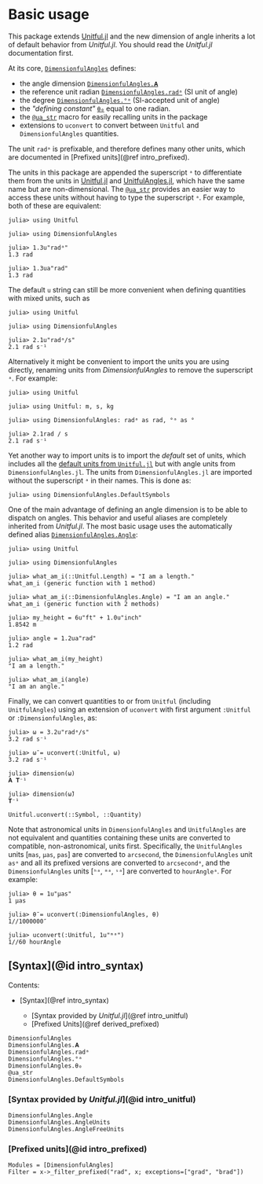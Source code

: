 # Basic usage

This package extends [Unitful.jl](https://painterqubits.github.io/Unitful.jl/stable/) and the new dimension of angle inherits a lot of default behavior from *Unitful.jl*.
You should read the *Unitful.jl* documentation first.

At its core, [`DimensionfulAngles`](@ref) defines:

  - the angle dimension [`DimensionfulAngles.𝐀`](@ref)
  - the reference unit radian [`DimensionfulAngles.radᵃ`](@ref) (SI unit of angle)
  - the degree [`DimensionfulAngles.°ᵃ`](@ref) (SI-accepted unit of angle)
  - the *"defining constant"* [`θ₀`](@ref) equal to one radian.
  - the [`@ua_str`](@ref) macro for easily recalling units in the package
  - extensions to `uconvert` to convert between `Unitful` and `DimensionfulAngles` quantities.

The unit `radᵃ` is prefixable, and therefore defines many other units, which are documented in [Prefixed units](@ref intro_prefixed).

The units in this package are appended the superscript `ᵃ` to differentiate them from the units in [Unitful.jl](https://painterqubits.github.io/Unitful.jl/stable/) and [UnitfulAngles.jl](https://github.com/yakir12/UnitfulAngles.jl), which have the same name but are non-dimensional.
The [`@ua_str`](@ref) provides an easier way to access these units without having to type the superscript `ᵃ`.
For example, both of these are equivalent:

```jldoctest; filter = r"(\\d*).(\\d{1,10})\\d+" => s"\\1.\\2"
julia> using Unitful

julia> using DimensionfulAngles

julia> 1.3u"radᵃ"
1.3 rad

julia> 1.3ua"rad"
1.3 rad
```

The default `u` string can still be more convenient when defining quantities with mixed units, such as

```jldoctest; filter = r"(\\d*).(\\d{1,10})\\d+" => s"\\1.\\2"
julia> using Unitful

julia> using DimensionfulAngles

julia> 2.1u"radᵃ/s"
2.1 rad s⁻¹
```

Alternatively it might be convenient to import the units you are using directly, renaming units from *DimensionfulAngles* to remove the superscript `ᵃ`.
For example:

```jldoctest; filter = r"(\\d*).(\\d{1,10})\\d+" => s"\\1.\\2"
julia> using Unitful

julia> using Unitful: m, s, kg

julia> using DimensionfulAngles: radᵃ as rad, °ᵃ as °

julia> 2.1rad / s
2.1 rad s⁻¹
```

Yet another way to import units is to import the *default* set of units, which includes
all the
[default units from `Unitful.jl`](https://painterqubits.github.io/Unitful.jl/stable/#Important-note-on-namespaces)
but with angle units from `DimensionfulAngles.jl`.
The units from `DimensionfulAngles.jl` are imported without the superscript `ᵃ` in their
names.
This is done as:

```julia-repl
julia> using DimensionfulAngles.DefaultSymbols
```

One of the main advantage of defining an angle dimension is to be able to dispatch on angles.
This behavior and useful aliases are completely inherited from *Unitful.jl*.
The most basic usage uses the automatically defined alias [`DimensionfulAngles.Angle`](@ref):

```jldoctest; filter = r"(\\d*).(\\d{1,10})\\d+" => s"\\1.\\2"
julia> using Unitful

julia> using DimensionfulAngles

julia> what_am_i(::Unitful.Length) = "I am a length."
what_am_i (generic function with 1 method)

julia> what_am_i(::DimensionfulAngles.Angle) = "I am an angle."
what_am_i (generic function with 2 methods)

julia> my_height = 6u"ft" + 1.0u"inch"
1.8542 m

julia> angle = 1.2ua"rad"
1.2 rad

julia> what_am_i(my_height)
"I am a length."

julia> what_am_i(angle)
"I am an angle."
```

Finally, we can convert quantities to or from `Unitful` (including `UnitfulAngles`) using an
extension of `uconvert` with first argument `:Unitful` or `:DimensionfulAngles`, as:

```jldoctest; setup = :(using DimensionfulAngles, Unitful), filter = r"(\\d*).(\\d{1,10})\\d+" => s"\\1.\\2"
julia> ω = 3.2u"radᵃ/s"
3.2 rad s⁻¹

julia> ω̄ = uconvert(:Unitful, ω)
3.2 rad s⁻¹

julia> dimension(ω)
𝐀 𝐓⁻¹

julia> dimension(ω̄)
𝐓⁻¹
```

```@docs
Unitful.uconvert(::Symbol, ::Quantity)
```

Note that astronomical units in `DimensionfulAngles` and `UnitfulAngles` are not equivalent
and quantities containing these units are converted to compatible, non-astronomical, units
first.
Specifically, the `UnitfulAngles` units [`mas`, `μas`, `pas`] are converted to `arcsecond`,
the `DimensionfulAngles` unit `asᵃ` and all its prefixed versions are converted to
`arcsecondᵃ`, and the `DimensionfulAngles` units [`ʰᵃ`, `ᵐᵃ`, `ˢᵃ`] are converted to
`hourAngleᵃ`.
For example:

```jldoctest; setup = :(using DimensionfulAngles, Unitful)
julia> θ = 1u"μas"
1 μas

julia> θ̄ = uconvert(:DimensionfulAngles, θ)
1//1000000″

julia> uconvert(:Unitful, 1u"ᵐᵃ")
1//60 hourAngle
```

## [Syntax](@id intro_syntax)

Contents:

  - [Syntax](@ref intro_syntax)

      + [Syntax provided by *Unitful.jl*](@ref intro_unitful)
      + [Prefixed Units](@ref derived_prefixed)

```@docs
DimensionfulAngles
DimensionfulAngles.𝐀
DimensionfulAngles.radᵃ
DimensionfulAngles.°ᵃ
DimensionfulAngles.θ₀
@ua_str
DimensionfulAngles.DefaultSymbols
```

### [Syntax provided by *Unitful.jl*](@id intro_unitful)

```@docs
DimensionfulAngles.Angle
DimensionfulAngles.AngleUnits
DimensionfulAngles.AngleFreeUnits
```

### [Prefixed units](@id intro_prefixed)

```@autodocs
Modules = [DimensionfulAngles]
Filter = x->_filter_prefixed("rad", x; exceptions=["grad", "brad"])
```
